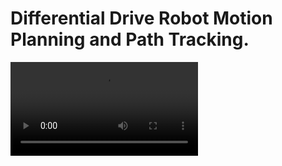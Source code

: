 # Differential Drive Robot Motion Planning and Path Tracking.


![Video](https://github.com/Hussain7252/DifferentialDrive-robot-trajectory-tracking/blob/main/recorder-2023-05-30_12.15.33.mp4)
